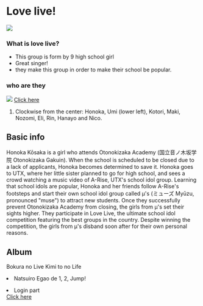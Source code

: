 <title>HTML: Images</title>
<h1>Love live!</h1>

<img src="https://wallpapermemory.com/uploads/740/love-live-wallpaper-hd-1080p-151905.jpg"> 

<h3>What is love live?</h3>

<ul>
    <li>This group is form by 9 high school girl</li>
    <li>Great singer!</li>
    <li>they make this group in order to make their school be popular.</li>
</ul>

<h3>who are they</h3>

 <img src="https://upload.wikimedia.org/wikipedia/en/b/b9/Love_Live%21_promotional_image.jpg"> 
 <a href='https://en.wikipedia.org/wiki/Love_Live!'>Click here </a>

<ol>
    <li> Clockwise from the center: Honoka, Umi (lower left), Kotori, Maki, Nozomi, Eli, Rin, Hanayo and Nico.</li>
</ol>

<h2>Basic info</h2>

<p>Honoka Kōsaka is a girl who attends Otonokizaka Academy (国立音ノ木坂学院 Otonokizaka Gakuin). When the school is scheduled to be closed due to a lack of applicants, Honoka becomes determined to save it. Honoka goes to UTX, where her little sister planned to go for high school, and sees a crowd watching a music video of A-Rise, UTX's school idol group. Learning that school idols are popular, Honoka and her friends follow A-Rise's footsteps and start their own school idol group called μ's (ミューズ Myūzu, pronounced "muse") to attract new students. Once they successfully prevent Otonokizaka Academy from closing, the girls from μ's set their sights higher. They participate in Love Live, the ultimate school idol competition featuring the best groups in the country. Despite winning the competition, the girls from μ's disband soon after for their own personal reasons.</p>

<h2>Album</h2>

<p>Bokura no Live Kimi to no Life <br>
<li>Natsuiro Egao de 1, 2, Jump!</li></p>

<li>Login part</li>
<a href='https://www.w3schools.com/code/tryit.asp?filename=FX9UL3W0B4QP'>Click here </a>

